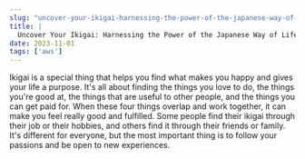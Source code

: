 ```yaml
---
slug: "uncover-your-ikigai-harnessing-the-power-of-the-japanese-way-of-life"
title: |
  Uncover Your Ikigai: Harnessing the Power of the Japanese Way of Life
date: 2023-11-01
tags: ['aws']
---
```


Ikigai is a special thing that helps you find what makes you happy and gives your life a purpose. It's all about finding the things you love to do, the things you're good at, the things that are useful to other people, and the things you can get paid for. When these four things overlap and work together, it can make you feel really good and fulfilled. Some people find their ikigai through their job or their hobbies, and others find it through their friends or family. It's different for everyone, but the most important thing is to follow your passions and be open to new experiences.

<!-- more -->




